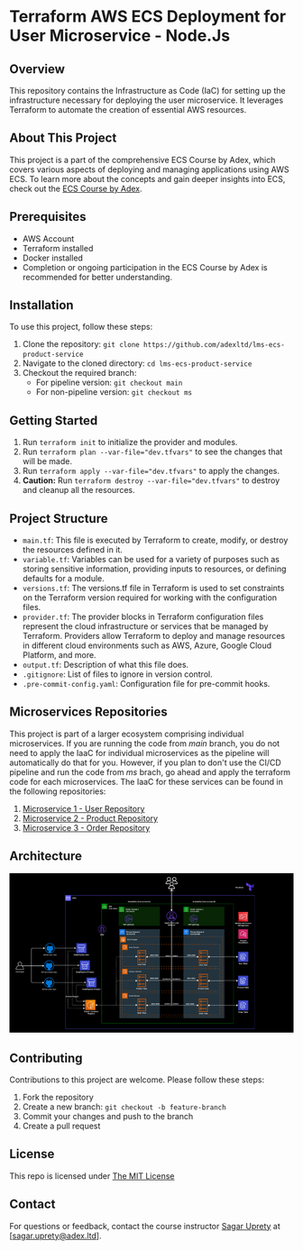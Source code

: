 # Terraform AWS ECS Deployment for User Microservice - Node.Js

## Overview
This repository contains the Infrastructure as Code (IaC) for setting up the infrastructure necessary for deploying the user microservice. It leverages Terraform to automate the creation of essential AWS resources.

## About This Project
This project is a part of the comprehensive ECS Course by Adex, which covers various aspects of deploying and managing applications using AWS ECS. To learn more about the concepts and gain deeper insights into ECS, check out the [ECS Course by Adex](#).

## Prerequisites
- AWS Account
- Terraform installed
- Docker installed
- Completion or ongoing participation in the ECS Course by Adex is recommended for better understanding.

## Installation
To use this project, follow these steps:
1. Clone the repository: `git clone https://github.com/adexltd/lms-ecs-product-service`
2. Navigate to the cloned directory: `cd lms-ecs-product-service`
3. Checkout the required branch:
   - For pipeline version: `git checkout main`
   - For non-pipeline version: `git checkout ms`


## Getting Started

1. Run `terraform init` to initialize the provider and modules.
2. Run `terraform plan --var-file="dev.tfvars"` to see the changes that will be made.
3. Run `terraform apply --var-file="dev.tfvars"` to apply the changes.
4. **Caution:** Run `terraform destroy --var-file="dev.tfvars"` to destroy and cleanup all the resources.


## Project Structure

- `main.tf`:  This file is executed by Terraform to create, modify, or destroy the resources defined in it.
- `variable.tf`: Variables can be used for a variety of purposes such as storing sensitive information, providing inputs to resources, or defining defaults for a module.
- `versions.tf`: The versions.tf file in Terraform is used to set constraints on the Terraform version required for working with the configuration files.
- `provider.tf`: The provider blocks in Terraform configuration files represent the cloud infrastructure or services that be managed by Terraform. Providers allow Terraform to deploy and manage resources in different cloud environments such as AWS, Azure, Google Cloud Platform, and more.
- `output.tf`: Description of what this file does.
- `.gitignore`: List of files to ignore in version control.
- `.pre-commit-config.yaml`: Configuration file for pre-commit hooks.

## Microservices Repositories
This project is part of a larger ecosystem comprising individual microservices. If you are running the code from *main* branch, you do not need to apply the IaaC for individual microservices as the pipeline will automatically do that for you. However, if you plan to don't use the CI/CD pipeline and run the code from *ms* brach, go ahead and apply the terraform code for each microservices. The IaaC for these services can be found in the following repositories:
1. [Microservice 1 - User Repository](https://github.com/adexltd/lms-ecs-user-service)
2. [Microservice 2 - Product Repository](https://github.com/adexltd/lms-ecs-product-service)
3. [Microservice 3 - Order Repository](https://github.com/adexltd/lms-ecs-order-service)

## Architecture
![AWS Architecture](image.png)

## Contributing
Contributions to this project are welcome. Please follow these steps:
1. Fork the repository
2. Create a new branch: `git checkout -b feature-branch`
3. Commit your changes and push to the branch
4. Create a pull request

## License
This repo is licensed under [The MIT License](https://opensource.org/license/mit/)

## Contact
For questions or feedback, contact the course instructor [Sagar Uprety](https://bio.link/sagaruprety) at [sagar.uprety@adex.ltd].
